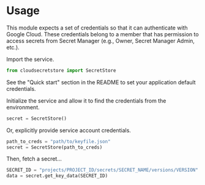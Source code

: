# Usage

This module expects a set of credentials so that it can authenticate with Google Cloud. These credentials belong to a member that has
permission to access secrets from Secret Manager (e.g., Owner, Secret Manager Admin, etc.).

Import the service.

```python
from cloudsecretstore import SecretStore
```

See the "Quick start" section in the README to set your application default credentials.

Initialize the service and allow it to find the credentials from the environment.

```python
secret = SecretStore()
```

Or, explicitly provide service account credentials. 

```python
path_to_creds = "path/to/keyfile.json"
secret = SecretStore(path_to_creds)
```

Then, fetch a secret...

```python
SECRET_ID = "projects/PROJECT_ID/secrets/SECRET_NAME/versions/VERSION"
data = secret.get_key_data(SECRET_ID)
```